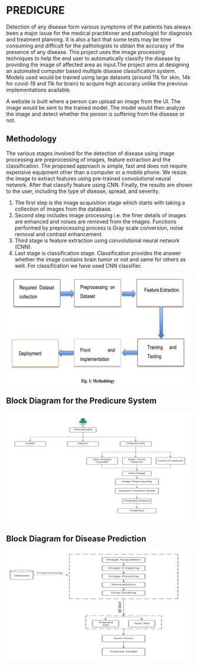 # PREDICURE
Detection of any disease form various symptoms of the patients has always been a major issue 
for the medical practitioner and pathologist for diagnosis and treatment planning. It is also a 
fact that some tests may be time consuming and difficult for the pathologists to obtain the 
accuracy of the presence of any disease. This project uses the image processing techniques to 
help the end user to automatically classify the disease by providing the image of affected area 
as input.The project aims at designing an automated computer based multiple disease classification 
system. Models used would be trained using large datasets (around 11k for skin, 14k for covid-19 and
11k for brain) to acquire high accuracy unlike the previous implementations available.

A website is built where a person can upload an image from the UI. The image would 
be sent to the trained model. The model would then analyze the image and detect whether the 
person is suffering from the disease or not.

## Methodology
The various stages involved for the detection of disease using image processing are 
preprocessing of images, feature extraction and the classification. The proposed approach is 
simple, fast and does not require expensive equipment other than a computer or a mobile phone. 
We resize the image to extract features using pre-trained convolutional neural network. After 
that classify feature using CNN. Finally, the results are shown to the user, including the type 
of disease, spread, and severity. 
1. The first step is the image acquisition stage which starts with taking a collection of images 
from the database.
2. Second step includes image processing i.e. the finer details of images are enhanced and 
noises are removed from the images. Functions performed by preprocessing process is Gray 
scale conversion, noise removal and contrast enhancement. 
3. Third stage is feature extraction using convolutional neural network (CNN). 
4. Last stage is classification stage. Classification provides the answer whether the image 
contains brain tumor or not and same for others as well. For classification we have used CNN 
classifier.

<img align="center" height="300" width="500" alt="GIF" src="https://github.com/kashishmehra/PREDICURE/blob/main/methodology%20flowchart.jpeg?raw=true" />

## Block Diagram for the Predicure System

<img align="center" height="300" width="500" alt="GIF" src="https://github.com/kashishmehra/PREDICURE/blob/main/blockdiagram%20for%20prediure.jpeg?raw=true" />

## Block Diagram for Disease Prediction

<img align="center" height="300" width="500" alt="GIF" src="https://github.com/kashishmehra/PREDICURE/blob/main/block%20diagram%20for%20prediction%20of%20disease.jpeg?raw=true" />

